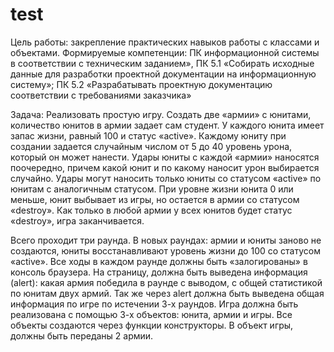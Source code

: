 # test
Цель работы: закрепление практических навыков работы с классами и объектами.
Формируемые
компетенции:
ПК
информационной системы в соответствии с техническим заданием», ПК 5.1 «Собирать исходные
данные для разработки проектной документации на информационную систему»; ПК 5.2
«Разрабатывать
проектную
документацию
соответствии с требованиями заказчика»

Задача:
Реализовать простую игру. Создать две «армии» с юнитами, количество юнитов в
армии задает сам студент. У каждого юнита имеет запас жизни, равный 100 и статус
«active». Каждому юниту при создании задается случайным числом от 5 до 40 уровень
урона, который он может нанести. Удары юниты с каждой «армии» наносятся поочередно,
причем какой юнит и по какому наносит урон выбирается случайно. Удары могут
наносить только юниты со статусом «active» по юнитам с аналогичным статусом. При
уровне жизни юнита 0 или меньше, юнит выбывает из игры, но остается в армии со
статусом «destroy». Как только в любой армии у всех юнитов будет статус «destroy», игра
заканчивается.

Всего проходит три раунда. В новых раундах: армии и юниты заново не создаются,
юниты восстанавливают уровень жизни до 100 со статусом «active».
Все ходы в каждом раунде должны быть «залогированы» в консоль браузера. На
страницу, должна быть выведена информация (alert): какая армия победила в раунде с
выводом, с общей статистикой по юнитам двух армий. Так же через alert должна быть
выведена общая информация по игре по истечении 3-х раундов.
Игра должна быть реализована с помощью 3-х объектов: юнита, армии и игры. Все
объекты создаются через функции конструкторы. В объект игры, должны быть переданы
2 армии.
